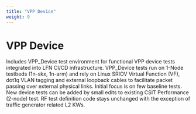 ```yaml
---
title: "VPP Device"
weight: 9
---
```


# VPP Device

Includes VPP_Device test environment for functional VPP
device tests integrated into LFN CI/CD infrastructure. VPP_Device tests
run on 1-Node testbeds (1n-skx, 1n-arm) and rely on Linux SRIOV Virtual
Function (VF), dot1q VLAN tagging and external loopback cables to
facilitate packet passing over external physical links. Initial focus is
on few baseline tests. New device tests can be added by small edits
to existing CSIT Performance (2-node) test. RF test definition code
stays unchanged with the exception of traffic generator related L2 KWs.
